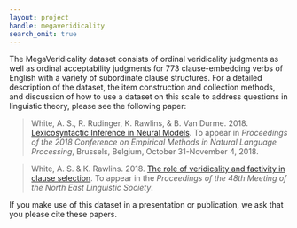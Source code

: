 ```yaml
---
layout: project
handle: megaveridicality
search_omit: true
---
```


The MegaVeridicality dataset consists of ordinal veridicality judgments as well as ordinal acceptability judgments for 773 clause-embedding verbs of English with a variety of subordinate clause structures. For a detailed description of the dataset, the item construction and collection methods, and discussion of how to use a dataset on this scale to address questions in linguistic theory, please see the following paper:

> White, A. S., R. Rudinger, K. Rawlins, & B. Van Durme. 2018. [Lexicosyntactic Inference in Neural Models](http://aaronstevenwhite.io/papers/white_lexicosyntactic_2018.pdf). To appear in _Proceedings of the 2018 Conference on Empirical Methods in Natural Language Processing_, Brussels, Belgium, October 31-November 4, 2018.

> White, A. S. & K. Rawlins. 2018. [The role of veridicality and factivity in clause selection](http://aaronstevenwhite.io/papers/white_role_2018.pdf). To appear in the *Proceedings of the 48th Meeting of the North East Linguistic Society*.

If you make use of this dataset in a presentation or publication, we ask that you please cite these papers.

